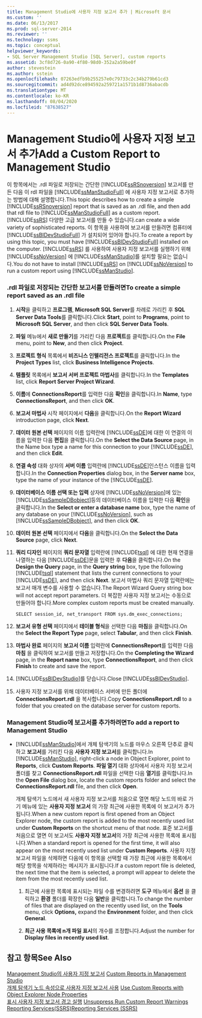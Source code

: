 ```yaml
---
title: Management Studio에 사용자 지정 보고서 추가 | Microsoft 문서
ms.custom: ''
ms.date: 06/13/2017
ms.prod: sql-server-2014
ms.reviewer: ''
ms.technology: ssms
ms.topic: conceptual
helpviewer_keywords:
- SQL Server Management Studio [SQL Server], custom reports
ms.assetid: 3cf8d726-0a90-4f80-98d0-352a2a59be0f
author: stevestein
ms.author: sstein
ms.openlocfilehash: 07263edfb9b255257e0c79733c2c34b279b61cd3
ms.sourcegitcommit: ad4d92dce894592a259721a1571b1d8736abacdb
ms.translationtype: MT
ms.contentlocale: ko-KR
ms.lasthandoff: 08/04/2020
ms.locfileid: "87638527"
---
```

# <a name="add-a-custom-report-to-management-studio"></a><span data-ttu-id="47e33-102">Management Studio에 사용자 지정 보고서 추가</span><span class="sxs-lookup"><span data-stu-id="47e33-102">Add a Custom Report to Management Studio</span></span>
  <span data-ttu-id="47e33-103">이 항목에서는 .rdl 파일로 저장되는 간단한 [!INCLUDE[ssRSnoversion](../../includes/ssrsnoversion-md.md)] 보고서를 만든 다음 이 rdl 파일을 [!INCLUDE[ssManStudioFull](../../includes/ssmanstudiofull-md.md)] 에 사용자 지정 보고서로 추가하는 방법에 대해 설명합니다.</span><span class="sxs-lookup"><span data-stu-id="47e33-103">This topic describes how to create a simple [!INCLUDE[ssRSnoversion](../../includes/ssrsnoversion-md.md)] report that is saved as an .rdl file, and then add that rdl file to [!INCLUDE[ssManStudioFull](../../includes/ssmanstudiofull-md.md)] as a custom report.</span></span> [!INCLUDE[ssRS](../../includes/ssrs.md)] <span data-ttu-id="47e33-104">다양한 고급 보고서를 만들 수 있습니다.</span><span class="sxs-lookup"><span data-stu-id="47e33-104">can create a wide variety of sophisticated reports.</span></span> <span data-ttu-id="47e33-105">이 항목을 사용하여 보고서를 만들려면 컴퓨터에 [!INCLUDE[ssBIDevStudioFull](../../includes/ssbidevstudiofull-md.md)] 가 설치되어 있어야 합니다.</span><span class="sxs-lookup"><span data-stu-id="47e33-105">To create a report by using this topic, you must have [!INCLUDE[ssBIDevStudioFull](../../includes/ssbidevstudiofull-md.md)] installed on the computer.</span></span> <span data-ttu-id="47e33-106">[!INCLUDE[ssRS](../../includes/ssrs.md)] 를 사용하여 사용자 지정 보고서를 실행하기 위해 [!INCLUDE[ssNoVersion](../../includes/ssnoversion-md.md)] 에 [!INCLUDE[ssManStudio](../../includes/ssmanstudio-md.md)]를 설치할 필요는 없습니다.</span><span class="sxs-lookup"><span data-stu-id="47e33-106">You do not have to install [!INCLUDE[ssRS](../../includes/ssrs.md)] on [!INCLUDE[ssNoVersion](../../includes/ssnoversion-md.md)] to run a custom report using [!INCLUDE[ssManStudio](../../includes/ssmanstudio-md.md)].</span></span>  
  
  
### <a name="to-create-a-simple-report-saved-as-an-rdl-file"></a><span data-ttu-id="47e33-107">.rdl 파일로 저장되는 간단한 보고서를 만들려면</span><span class="sxs-lookup"><span data-stu-id="47e33-107">To create a simple report saved as an .rdl file</span></span>  
  
1.  <span data-ttu-id="47e33-108">**시작**을 클릭하고 **프로그램**, **Microsoft SQL Server**를 차례로 가리킨 후 **SQL Server Data Tools**를 클릭합니다.</span><span class="sxs-lookup"><span data-stu-id="47e33-108">Click **Start**, point to **Programs**, point to **Microsoft SQL Server**, and then click **SQL Server Data Tools**.</span></span>  
  
2.  <span data-ttu-id="47e33-109">**파일** 메뉴에서 **새로 만들기**를 가리킨 다음 **프로젝트**를 클릭합니다.</span><span class="sxs-lookup"><span data-stu-id="47e33-109">On the **File** menu, point to **New**, and then click **Project**.</span></span>  
  
3.  <span data-ttu-id="47e33-110">**프로젝트 형식** 목록에서 **비즈니스 인텔리전스 프로젝트**를 클릭합니다.</span><span class="sxs-lookup"><span data-stu-id="47e33-110">In the **Project Types** list, click **Business Intelligence Projects**.</span></span>  
  
4.  <span data-ttu-id="47e33-111">**템플릿** 목록에서 **보고서 서버 프로젝트 마법사**를 클릭합니다.</span><span class="sxs-lookup"><span data-stu-id="47e33-111">In the **Templates** list, click **Report Server Project Wizard**.</span></span>  
  
5.  <span data-ttu-id="47e33-112">**이름**에 **ConnectionsReport**를 입력한 다음 **확인**을 클릭합니다.</span><span class="sxs-lookup"><span data-stu-id="47e33-112">In **Name**, type **ConnectionsReport**, and then click **OK**.</span></span>  
  
6.  <span data-ttu-id="47e33-113">**보고서 마법사** 시작 페이지에서 **다음**을 클릭합니다.</span><span class="sxs-lookup"><span data-stu-id="47e33-113">On the **Report Wizard** introduction page, click **Next**.</span></span>  
  
7.  <span data-ttu-id="47e33-114">**데이터 원본 선택** 페이지의 이름 입력란에 [!INCLUDE[ssDE](../../includes/ssde-md.md)]에 대한 이 연결의 이름을 입력한 다음 **편집**을 클릭합니다.</span><span class="sxs-lookup"><span data-stu-id="47e33-114">On the **Select the Data Source** page, in the Name box type a name for this connection to your [!INCLUDE[ssDE](../../includes/ssde-md.md)], and then click **Edit**.</span></span>  
  
8.  <span data-ttu-id="47e33-115">**연결 속성** 대화 상자의 **서버 이름** 입력란에 [!INCLUDE[ssDE](../../includes/ssde-md.md)]인스턴스 이름을 입력합니다.</span><span class="sxs-lookup"><span data-stu-id="47e33-115">In the **Connection Properties** dialog box, in the **Server name** box, type the name of your instance of the [!INCLUDE[ssDE](../../includes/ssde-md.md)].</span></span>  
  
9. <span data-ttu-id="47e33-116">**데이터베이스 이름 선택 또는 입력** 상자에 [!INCLUDE[ssNoVersion](../../includes/ssnoversion-md.md)]에 있는 [!INCLUDE[ssSampleDBobject](../../includes/sssampledbobject-md.md)]등의 데이터베이스 이름을 입력한 다음 **확인**을 클릭합니다.</span><span class="sxs-lookup"><span data-stu-id="47e33-116">In the **Select or enter a database name** box, type the name of any database on your [!INCLUDE[ssNoVersion](../../includes/ssnoversion-md.md)], such as [!INCLUDE[ssSampleDBobject](../../includes/sssampledbobject-md.md)], and then click **OK**.</span></span>  
  
10. <span data-ttu-id="47e33-117">**데이터 원본 선택** 페이지에서 **다음**을 클릭합니다.</span><span class="sxs-lookup"><span data-stu-id="47e33-117">On the **Select the Data Source** page, click **Next**.</span></span>  
  
11. <span data-ttu-id="47e33-118">**쿼리 디자인** 페이지의 **쿼리 문자열** 입력란에 [!INCLUDE[tsql](../../includes/tsql-md.md)] 에 대한 현재 연결을 나열하는 다음 [!INCLUDE[ssDE](../../includes/ssde-md.md)]문을 입력한 후 **다음**을 클릭합니다.</span><span class="sxs-lookup"><span data-stu-id="47e33-118">On the **Design the Query** page, in the **Query string** box, type the following [!INCLUDE[tsql](../../includes/tsql-md.md)] statement that lists the current connections to your [!INCLUDE[ssDE](../../includes/ssde-md.md)], and then click **Next**.</span></span> <span data-ttu-id="47e33-119">보고서 마법사 쿼리 문자열 입력란에는 보고서 매개 변수를 사용할 수 없습니다.</span><span class="sxs-lookup"><span data-stu-id="47e33-119">The Report Wizard Query string box will not accept report parameters.</span></span> <span data-ttu-id="47e33-120">더 복잡한 사용자 지정 보고서는 수동으로 만들어야 합니다.</span><span class="sxs-lookup"><span data-stu-id="47e33-120">More complex custom reports must be created manually.</span></span>  
  
     `SELECT session_id, net_transport FROM sys.dm_exec_connections;`  
  
12. <span data-ttu-id="47e33-121">**보고서 유형 선택** 페이지에서 **테이블 형식**을 선택한 다음 **마침**을 클릭합니다.</span><span class="sxs-lookup"><span data-stu-id="47e33-121">On the **Select the Report Type** page, select **Tabular**, and then click **Finish**.</span></span>  
  
13. <span data-ttu-id="47e33-122">**마법사 완료** 페이지의 **보고서 이름** 입력란에 **ConnectionsReport**를 입력한 다음 **마침** 을 클릭하여 보고서를 만들고 저장합니다.</span><span class="sxs-lookup"><span data-stu-id="47e33-122">On the **Completing the Wizard** page, in the **Report name** box, type **ConnectionsReport**, and then click **Finish** to create and save the report.</span></span>  
  
14. <span data-ttu-id="47e33-123">[!INCLUDE[ssBIDevStudio](../../includes/ssbidevstudio-md.md)]를 닫습니다.</span><span class="sxs-lookup"><span data-stu-id="47e33-123">Close [!INCLUDE[ssBIDevStudio](../../includes/ssbidevstudio-md.md)].</span></span>  
  
15. <span data-ttu-id="47e33-124">사용자 지정 보고서를 위해 데이터베이스 서버에 만든 폴더에 **ConnectionsReport.rdl** 을 복사합니다.</span><span class="sxs-lookup"><span data-stu-id="47e33-124">Copy **ConnectionsReport.rdl** to a folder that you created on the database server for custom reports.</span></span>  
  
### <a name="to-add-a-report-to-management-studio"></a><span data-ttu-id="47e33-125">Management Studio에 보고서를 추가하려면</span><span class="sxs-lookup"><span data-stu-id="47e33-125">To add a report to Management Studio</span></span>  
  
-   <span data-ttu-id="47e33-126">[!INCLUDE[ssManStudio](../../includes/ssmanstudio-md.md)]에서 개체 탐색기의 노드를 마우스 오른쪽 단추로 클릭하고 **보고서**를 가리킨 다음 **사용자 지정 보고서**를 클릭합니다.</span><span class="sxs-lookup"><span data-stu-id="47e33-126">In [!INCLUDE[ssManStudio](../../includes/ssmanstudio-md.md)], right-click a node in Object Explorer, point to **Reports**, click **Custom Reports**.</span></span> <span data-ttu-id="47e33-127">**파일 열기** 대화 상자에서 사용자 지정 보고서 폴더를 찾고 **ConnectionsReport.rdl** 파일을 선택한 다음 **열기**를 클릭합니다.</span><span class="sxs-lookup"><span data-stu-id="47e33-127">In the **Open File** dialog box, locate the custom reports folder and select the **ConnectionsReport.rdl** file, and then click **Open**.</span></span>  
  
     <span data-ttu-id="47e33-128">개체 탐색기 노드에서 새 사용자 지정 보고서를 처음으로 열면 해당 노드의 바로 가기 메뉴에 있는 **사용자 지정 보고서** 의 가장 최근에 사용한 목록에 이 보고서가 추가됩니다.</span><span class="sxs-lookup"><span data-stu-id="47e33-128">When a new custom report is first opened from an Object Explorer node, the custom report is added to the most recently used list under **Custom Reports** on the shortcut menu of that node.</span></span> <span data-ttu-id="47e33-129">표준 보고서를 처음으로 열면 이 보고서도 **사용자 지정 보고서**의 가장 최근에 사용한 목록에 표시됩니다.</span><span class="sxs-lookup"><span data-stu-id="47e33-129">When a standard report is opened for the first time, it will also appear on the most recently used list under **Custom Reports**.</span></span> <span data-ttu-id="47e33-130">사용자 지정 보고서 파일을 삭제하면 다음에 이 항목을 선택할 때 가장 최근에 사용한 목록에서 해당 항목을 삭제하라는 메시지가 표시됩니다.</span><span class="sxs-lookup"><span data-stu-id="47e33-130">If a custom report file is deleted, the next time that the item is selected, a prompt will appear to delete the item from the most recently used list.</span></span>  
  
    1.  <span data-ttu-id="47e33-131">최근에 사용한 목록에 표시되는 파일 수를 변경하려면 **도구** 메뉴에서 **옵션** 을 클릭하고 **환경** 폴더를 확장한 다음 **일반**을 클릭합니다.</span><span class="sxs-lookup"><span data-stu-id="47e33-131">To change the number of files that are displayed on the recently used list, on the **Tools** menu, click **Options,** expand the **Environment** folder, and then click **General**.</span></span>  
  
    2.  <span data-ttu-id="47e33-132">**최근 사용 목록에 n개 파일 표시**의 개수를 조정합니다.</span><span class="sxs-lookup"><span data-stu-id="47e33-132">Adjust the number for **Display files in recently used list**.</span></span>  
  
## <a name="see-also"></a><span data-ttu-id="47e33-133">참고 항목</span><span class="sxs-lookup"><span data-stu-id="47e33-133">See Also</span></span>  
 <span data-ttu-id="47e33-134">[Management Studio의 사용자 지정 보고서](custom-reports-in-management-studio.md) </span><span class="sxs-lookup"><span data-stu-id="47e33-134">[Custom Reports in Management Studio](custom-reports-in-management-studio.md) </span></span>  
 <span data-ttu-id="47e33-135">[개체 탐색기 노드 속성으로 사용자 지정 보고서 사용](use-custom-reports-with-object-explorer-node-properties.md) </span><span class="sxs-lookup"><span data-stu-id="47e33-135">[Use Custom Reports with Object Explorer Node Properties](use-custom-reports-with-object-explorer-node-properties.md) </span></span>  
 <span data-ttu-id="47e33-136">[표시 사용자 지정 보고서 경고 실행](unsuppress-run-custom-report-warnings.md) </span><span class="sxs-lookup"><span data-stu-id="47e33-136">[Unsuppress Run Custom Report Warnings](unsuppress-run-custom-report-warnings.md) </span></span>  
 [<span data-ttu-id="47e33-137">Reporting Services&#40;SSRS&#41;</span><span class="sxs-lookup"><span data-stu-id="47e33-137">Reporting Services &#40;SSRS&#41;</span></span>](../../reporting-services/create-deploy-and-manage-mobile-and-paginated-reports.md)  
  
  
